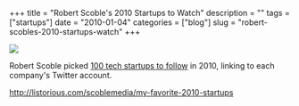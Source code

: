 +++
title = "Robert Scoble's 2010 Startups to Watch"
description = ""
tags = ["startups"]
date = "2010-01-04"
categories = ["blog"]
slug = "robert-scobles-2010-startups-watch"
+++



  <div class="notebook-screenshot"><a href="http://listorious.com/scoblemedia/my-favorite-2010-startups"><img src="//konigi.com/media/bluga/wt4b421a9b4449b_large.jpg"/></a></div><p>Robert Scoble picked <a href="http://listorious.com/scoblemedia/my-favorite-2010-startups">100 tech startups to follow</a> in 2010, linking to each company's Twitter account.</p>

    
  <a href="http://listorious.com/scoblemedia/my-favorite-2010-startups">http://listorious.com/scoblemedia/my-favorite-2010-startups</a>
